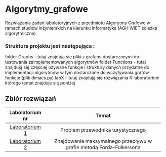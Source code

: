 # Algorytmy_grafowe
Rozwiązania zadań labolatoryjnych z przedmiotu Algorytmy Grafowe w ramach studiów inżynierskich na kierunku informatyka (AGH WIET ścieżka algorytmiczna)

### Struktura projektu jest następująca :
folder Graphs - tutaj znajdują się pliki z grafami dostarczonymi do testowania zaimplementowanych algorytmów
folder Functions - tutaj znajdują się częściej używane funkcje i struktury danych przydatne do implementacji algorytmów w tym dostarczone do wczytywania grafów
funkcje (plik dimacs.py)
labX - tutaj znajdują się rozwiązania X laboratorium którego temat znajduje się poniżej


## Zbiór rozwiązań
| Labolatorium nr| Temat |
|:-------------:|:-------------:|
| [Laboratorium 1](https://github.com/sumo-slonik/Algorytmy_grafowe/tree/main/lab1) | Problem przewodnika turystycznego
| [Laboratorium 2](https://github.com/sumo-slonik/Algorytmy_grafowe/tree/main/lab2) | Znajdowanie maksymalnego przepływu w grafie metodą Forda–Fulkersona
